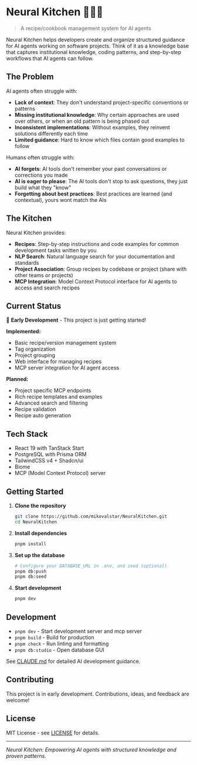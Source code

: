 # Neural Kitchen 🧠👨‍🍳

> A recipe/cookbook management system for AI agents

Neural Kitchen helps developers create and organize structured guidance for AI agents working on software projects. Think of it as a knowledge base that captures institutional knowledge, coding patterns, and step-by-step workflows that AI agents can follow.

## The Problem

AI agents often struggle with:
- **Lack of context**: They don't understand project-specific conventions or patterns
- **Missing institutional knowledge**: Why certain approaches are used over others, or when an old pattern is being phased out
- **Inconsistent implementations**: Without examples, they reinvent solutions differently each time
- **Limited guidance**: Hard to know which files contain good examples to follow

Humans often struggle with:
- **AI forgets**: AI tools don't remember your past conversations or corrections you made
- **AI is eager to please**: The AI tools don't stop to ask questions, they just build what they "know"
- **Forgetting about best practices**: Best practices are learned (and contextual), yours wont match the AIs

## The Kitchen

Neural Kitchen provides:
- **Recipes**: Step-by-step instructions and code examples for common development tasks written by you
- **NLP Search**: Natural language search for your documentation and standards
- **Project Association**: Group recipes by codebase or project (share with other teams or projects)
- **MCP Integration**: Model Context Protocol interface for AI agents to access and search recipes

## Current Status

🚧 **Early Development** - This project is just getting started!

**Implemented:**
- Basic recipe/version management system
- Tag organization
- Project grouping
- Web interface for managing recipes
- MCP server integration for AI agent access

**Planned:**
- Project specific MCP endpoints
- Rich recipe templates and examples
- Advanced search and filtering
- Recipe validation
- Recipe auto generation

## Tech Stack

- React 19 with TanStack Start
- PostgreSQL with Prisma ORM
- TailwindCSS v4 + Shadcn/ui
- Biome
- MCP (Model Context Protocol) server

## Getting Started

1. **Clone the repository**
   ```bash
   git clone https://github.com/mikevalstar/NeuralKitchen.git
   cd NeuralKitchen
   ```

2. **Install dependencies**
   ```bash
   pnpm install
   ```

3. **Set up the database**
   ```bash
   # Configure your DATABASE_URL in .env, and seed (optional)
   pnpm db:push
   pnpm db:seed
   ```

4. **Start development**
   ```bash
   pnpm dev
   ```

## Development

- `pnpm dev` - Start development server and mcp server
- `pnpm build` - Build for production
- `pnpm check` - Run linting and formatting
- `pnpm db:studio` - Open database GUI

See [CLAUDE.md](./CLAUDE.md) for detailed AI development guidance.

## Contributing

This project is in early development. Contributions, ideas, and feedback are welcome!

## License

MIT License - see [LICENSE](./LICENSE) for details.

---

*Neural Kitchen: Empowering AI agents with structured knowledge and proven patterns.*